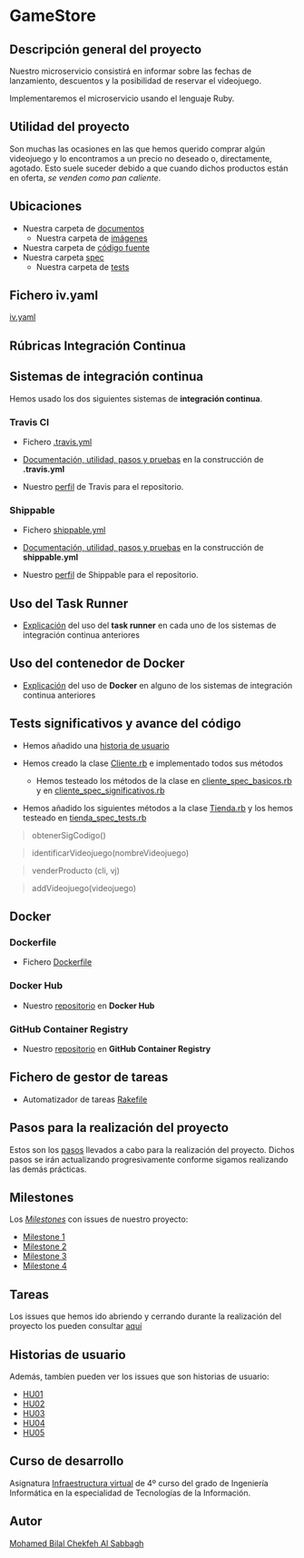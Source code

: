 # GameStore

## Descripción general del proyecto

Nuestro microservicio consistirá en informar sobre las fechas de lanzamiento, descuentos y la posibilidad de reservar el videojuego.

Implementaremos el microservicio usando el lenguaje Ruby.


## Utilidad del proyecto

Son muchas las ocasiones en las que hemos querido comprar algún videojuego y lo encontramos a un precio no deseado o, directamente, agotado. Esto suele suceder debido a que cuando dichos productos están en oferta, *se venden como pan caliente*.


## Ubicaciones

+ Nuestra carpeta de [documentos](https://github.com/biilal1999/GameStore/tree/master/docs)
    + Nuestra carpeta de [imágenes](https://github.com/biilal1999/GameStore/tree/master/docs/img)
+ Nuestra carpeta de [código fuente](https://github.com/biilal1999/GameStore/tree/master/src)
+ Nuestra carpeta [spec](https://github.com/biilal1999/GameStore/tree/master/spec)
    + Nuestra carpeta de [tests](https://github.com/biilal1999/GameStore/tree/master/spec/tests)


## Fichero iv.yaml

[iv.yaml](https://github.com/biilal1999/GameStore/blob/master/iv.yaml)


## Rúbricas Integración Continua


## Sistemas de integración continua

Hemos usado los dos siguientes sistemas de **integración continua**.


### Travis CI

+ Fichero [.travis.yml](https://github.com/biilal1999/GameStore/blob/master/.travis.yml)

+ [Documentación, utilidad, pasos y pruebas](https://github.com/biilal1999/GameStore/blob/master/docs/ExplicacionTravis.md) en la construcción de **.travis.yml**

+ Nuestro [perfil](https://travis-ci.com/github/biilal1999/GameStore) de Travis para el repositorio.


### Shippable

+ Fichero [shippable.yml](https://github.com/biilal1999/GameStore/blob/master/shippable.yml)

+ [Documentación, utilidad, pasos y pruebas](https://github.com/biilal1999/GameStore/blob/master/docs/ExplicacionShippable.md) en la construcción de **shippable.yml**

+ Nuestro [perfil](https://app.shippable.com/github/biilal1999/GameStore/dashboard) de Shippable para el repositorio.


## Uso del Task Runner

+ [Explicación](https://github.com/biilal1999/GameStore/blob/master/docs/UsoTaskRunner.md) del uso del **task runner** en cada uno de los sistemas de integración continua anteriores


## Uso del contenedor de Docker

+ [Explicación](https://github.com/biilal1999/GameStore/blob/master/docs/UsoDocker.md) del uso de **Docker** en alguno de los sistemas de integración continua anteriores


## Tests significativos y avance del código

+ Hemos añadido una [historia de usuario](https://github.com/biilal1999/GameStore/issues/64)

+ Hemos creado la clase [Cliente.rb](https://github.com/biilal1999/GameStore/blob/master/src/Cliente.rb) e implementado todos sus métodos

    + Hemos testeado los métodos de la clase en [cliente_spec_basicos.rb](https://github.com/biilal1999/GameStore/blob/master/spec/tests/cliente_spec_basicos.rb) y en [cliente_spec_significativos.rb](https://github.com/biilal1999/GameStore/blob/master/spec/tests/cliente_spec_significativos.rb)

+ Hemos añadido los siguientes métodos a la clase [Tienda.rb](https://github.com/biilal1999/GameStore/blob/master/src/Tienda.rb) y los hemos testeado en [tienda_spec_tests.rb](https://github.com/biilal1999/GameStore/blob/master/spec/tests/tienda_spec_tests.rb)

> obtenerSigCodigo()

> identificarVideojuego(nombreVideojuego)

> venderProducto (cli, vj)

> addVideojuego(videojuego) 



## Docker


### Dockerfile

+ Fichero [Dockerfile](https://github.com/biilal1999/GameStore/blob/master/Dockerfile)


### Docker Hub

+ Nuestro [repositorio](https://hub.docker.com/r/biilal1999/gamestore) en **Docker Hub**

### GitHub Container Registry

+ Nuestro [repositorio](https://github.com/users/biilal1999/packages/container/package/gamestore) en **GitHub Container Registry**



## Fichero de gestor de tareas

+ Automatizador de tareas [Rakefile](https://github.com/biilal1999/GameStore/blob/master/Rakefile)


## Pasos para la realización del proyecto

Estos son los [pasos](https://github.com/biilal1999/GameStore/blob/master/docs/PasosProyecto.md) llevados a cabo para la realización del proyecto. Dichos pasos se irán actualizando progresivamente conforme sigamos realizando las demás prácticas.


## Milestones

Los [*Milestones*](https://github.com/biilal1999/GameStore/milestones) con issues de nuestro proyecto:

- [Milestone 1](https://github.com/biilal1999/GameStore/milestone/1)
- [Milestone 2](https://github.com/biilal1999/GameStore/milestone/2)
- [Milestone 3](https://github.com/biilal1999/GameStore/milestone/3)
- [Milestone 4](https://github.com/biilal1999/GameStore/milestone/4)


## Tareas

Los issues que hemos ido abriendo y cerrando durante la realización del proyecto los pueden consultar [aquí](https://github.com/biilal1999/GameStore/issues)


## Historias de usuario

Además, tambíen pueden ver los issues que son historias de usuario:

- [HU01](https://github.com/biilal1999/GameStore/issues/12)
- [HU02](https://github.com/biilal1999/GameStore/issues/13)
- [HU03](https://github.com/biilal1999/GameStore/issues/14)
- [HU04](https://github.com/biilal1999/GameStore/issues/45)
- [HU05](https://github.com/biilal1999/GameStore/issues/64)


## Curso de desarrollo

Asignatura [Infraestructura virtual](https://github.com/JJ/IV-20-21) de 4º curso del grado de Ingeniería Informática en la especialidad de Tecnologías de la Información.


## Autor

[Mohamed Bilal Chekfeh Al Sabbagh](https://github.com/biilal1999)
